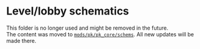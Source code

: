 # Level/lobby schematics

This folder is no longer used and might be removed in the future.\
The content was moved to [`mods/pk/pk_core/schems`](https://github.com/panqkart/panqkart/tree/main/mods/pk/pk_core/schems). All new updates will be made there.
